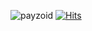 ![payzoid](https://socialify.git.ci/pulkitgarg04/payzoid/image?font=Raleway&forks=1&issues=1&language=1&name=1&owner=1&pattern=Floating%20Cogs&pulls=1&stargazers=1&theme=Dark)
[![Hits](https://hits.sh/github.com/pulkitgarg04/payzoid.svg?style=plastic&color=0077bf)](https://hits.sh/github.com/pulkitgarg04/payzoid/)


